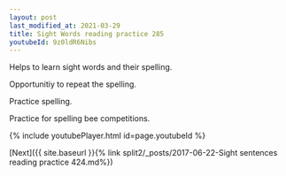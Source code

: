 ```yaml
---
layout: post
last_modified_at: 2021-03-29
title: Sight Words reading practice 285
youtubeId: 9z0ldR6Nibs
---
```

 
 
Helps to learn sight words and their spelling.

Opportunitiy to repeat the spelling. 

Practice spelling. 
 
Practice for spelling bee competitions. 
 
{% include youtubePlayer.html id=page.youtubeId %}
 
 

[Next]({{ site.baseurl }}{% link  split2/_posts/2017-06-22-Sight sentences reading practice 424.md%})
 
